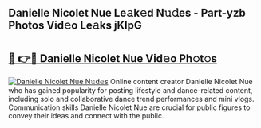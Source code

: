 ## Danielle Nicolet Nue Le𝚊k𝚎d N𝚞𝚍es - Part-yzb Photos Vid𝚎o Le𝚊ks jKlpG

# <h2><a href="http://fb2sl0.evod.top/?m=Danielle+Nicolet+Nue">🔗 👉🔴 Danielle Nicolet Nue Vid𝚎o Ph𝚘t𝚘s</a></h2>

[![Danielle Nicolet Nue N𝚞d𝚎s](https://i.imgur.com/8V9OHl7.gif)](http://fb2sl0.evod.top/?m=Danielle+Nicolet+Nue)
Online content creator Danielle Nicolet Nue who has gained popularity for posting lifestyle and dance-related content, including solo and collaborative dance trend performances and mini vlogs. Communication skills Danielle Nicolet Nue are crucial for public figures to convey their ideas and connect with the public. 
